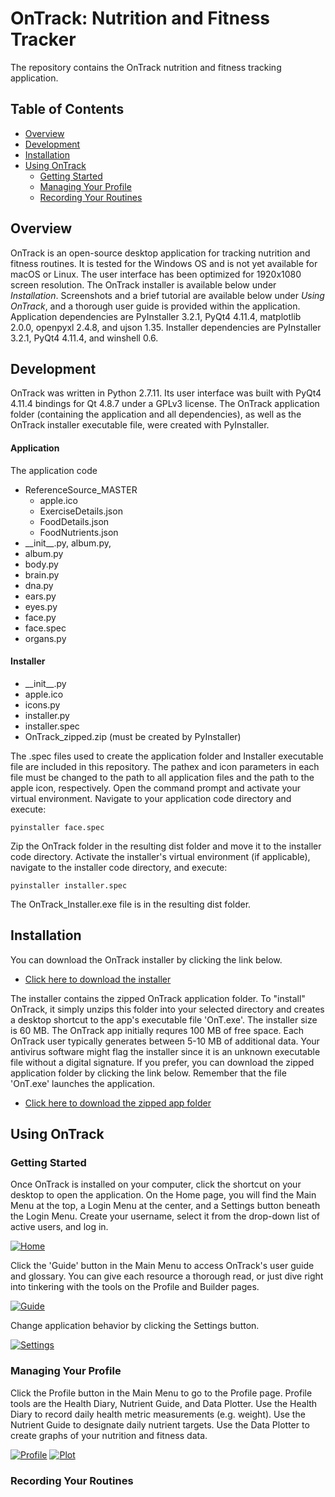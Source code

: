 # OnTrack: Nutrition and Fitness Tracker

The repository contains the OnTrack nutrition and fitness tracking application.

## Table of Contents

- [Overview](#overview)
- [Development](#development)
- [Installation](#installation)
- [Using OnTrack](#using-ontrack)
  - [Getting Started](#getting-started)
  - [Managing Your Profile](#managing-your-profile)
  - [Recording Your Routines](#recording-your-routines)

## Overview

OnTrack is an open-source desktop application for tracking nutrition and fitness routines. It is tested for the Windows OS and is not yet available for macOS or Linux. The user interface has been optimized for 1920x1080 screen resolution. The OnTrack installer is available below under *Installation*. Screenshots and a brief tutorial are available below under *Using OnTrack*, and a thorough user guide is provided within the application. Application dependencies are PyInstaller 3.2.1, PyQt4 4.11.4, matplotlib 2.0.0, openpyxl 2.4.8, and ujson 1.35. Installer dependencies are PyInstaller 3.2.1, PyQt4 4.11.4, and winshell 0.6.

## Development

OnTrack was written in Python 2.7.11. Its user interface was built with PyQt4 4.11.4 bindings for Qt 4.8.7 under a GPLv3 license. The OnTrack application folder (containing the application and all dependencies), as well as the OnTrack installer executable file, were created with PyInstaller.

#### Application

The application code

* ReferenceSource_MASTER
  - apple.ico
  - ExerciseDetails.json
  - FoodDetails.json
  - FoodNutrients.json
* \_\_init\_\_.py, album.py, 
* album.py
* body.py
* brain.py
* dna.py
* ears.py
* eyes.py
* face.py
* face.spec
* organs.py

#### Installer

* \_\_init\_\_.py
* apple.ico
* icons.py
* installer.py
* installer.spec
* OnTrack_zipped.zip (must be created by PyInstaller)

The .spec files used to create the application folder and Installer executable file are included in this repository. The pathex and icon parameters in each file must be changed to the path to all application files and the path to the apple icon, respectively. Open the command prompt and activate your virtual environment. Navigate to your application code directory and execute:
```
pyinstaller face.spec
```

Zip the OnTrack folder in the resulting dist folder and move it to the installer code directory. Activate the installer's virtual environment (if applicable), navigate to the installer code directory, and execute:
```
pyinstaller installer.spec
```

The OnTrack_Installer.exe file is in the resulting dist folder.

## Installation

You can download the OnTrack installer by clicking the link below.
* [Click here to download the installer](https://dl.dropbox.com/s/x4cdfy4k7sxl0af/OnTrack_Installer.exe?dl=0 "Download OnTrack_Installer.exe")

The installer contains the zipped OnTrack application folder. To "install" OnTrack, it simply unzips this folder into your selected directory and creates a desktop shortcut to the app's executable file 'OnT.exe'. The installer size is 60 MB. The OnTrack app initially requres 100 MB of free space. Each OnTrack user typically generates between 5-10 MB of additional data. Your antivirus software might flag the installer since it is an unknown executable file without a digital signature. If you prefer, you can download the zipped application folder by clicking the link below. Remember that the file 'OnT.exe' launches the application.

* [Click here to download the zipped app folder](https://dl.dropbox.com/s/i8rxwsm4dgcfxi9/OnTrack_zipped.zip?dl=0 "Download OnTrack_zipped.zip")

## Using OnTrack

### Getting Started

Once OnTrack is installed on your computer, click the shortcut on your desktop to open the application. On the Home page, you will find the Main Menu at the top, a Login Menu at the center, and a Settings button beneath the Login Menu. Create your username, select it from the drop-down list of active users, and log in.

[![Home][Home]][Home]

Click the 'Guide' button in the Main Menu to access OnTrack's user guide and glossary. You can give each resource a thorough read, or just dive right into tinkering with the tools on the Profile and Builder pages.

[![Guide][Guide]][Guide]

Change application behavior by clicking the Settings button.

[![Settings][Settings]][Settings]

### Managing Your Profile

Click the Profile button in the Main Menu to go to the Profile page. Profile tools are the Health Diary, Nutrient Guide, and Data Plotter. Use the Health Diary to record daily health metric measurements (e.g. weight). Use the Nutrient Guide to designate daily nutrient targets. Use the Data Plotter to create graphs of your nutrition and fitness data.

[![Profile][Profile]][Profile]
[![Plot][Plot]][Plot]

### Recording Your Routines

[Home]: https://i.imgur.com/dIcIZhi.png "Home Page"
[Settings]: https://i.imgur.com/jEaxGZw.png "Change App Settings"
[Profile]: https://i.imgur.com/z35D7cm.png "Manage Profile Data"
[Plot]: https://i.imgur.com/7Z1OKKk.png "View Data Plots"
[Inventory]: https://i.imgur.com/QoOtg7Q.png "Load Inventories"
[Create]: https://i.imgur.com/GgaWMAl.png "Create Your Build"
[Builder]: https://i.imgur.com/4mbyyQt.png "Modify Your Build"
[View]: https://i.imgur.com/4JP4xm9.png "View Inventory Items"
[Meal]: https://i.imgur.com/AYEANom.png "Add Meals to Your Build"
[Quantities]: https://i.imgur.com/jhZdptE.png "Add Ingredient Quantities to Your Build"
[Sessions]: https://i.imgur.com/Vbhgc9I.png "Add Activity Sessions to Your Build"
[Workout]: https://i.imgur.com/Mw2kJov.png "Add Workouts to Your Build"
[Food]: https://i.imgur.com/keMF7bK.png "Add Food Reference Items"
[Exercise]: https://i.imgur.com/JLFEVn9.png "Add Exercise Reference Items"
[Guide]: https://i.imgur.com/6kdyQRF.png "Read the User Guide"